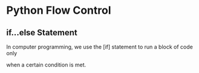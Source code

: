 # **Python Flow Control**

## **if...else Statement**

In computer programming, we use the [if] statement to run a block of code only

when a certain condition is met.
